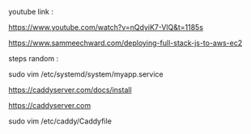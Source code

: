 youtube link :

https://www.youtube.com/watch?v=nQdyiK7-VlQ&t=1185s

https://www.sammeechward.com/deploying-full-stack-js-to-aws-ec2

steps random :

sudo vim /etc/systemd/system/myapp.service

https://caddyserver.com/docs/install

https://caddyserver.com

sudo vim /etc/caddy/Caddyfile

